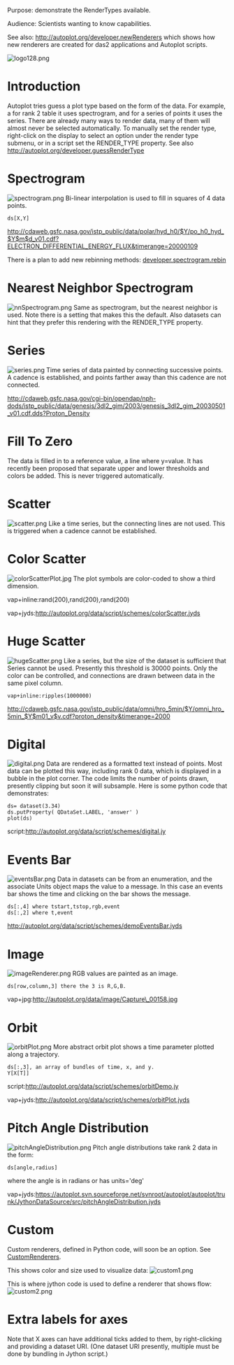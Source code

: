 Purpose: demonstrate the RenderTypes available.

Audience: Scientists wanting to know capabilities.

See also: <http://autoplot.org/developer.newRenderers> which shows how
new renderers are created for das2 applications and Autoplot scripts.

![logo128.png](logo128.png "logo128.png")

# Introduction

Autoplot tries guess a plot type based on the form of the data. For
example, a for rank 2 table it uses spectrogram, and for a series of
points it uses the series. There are already many ways to render data,
many of them will almost never be selected automatically. To manually
set the render type, right-click on the display to select an option
under the render type submenu, or in a script set the RENDER\_TYPE
property. See also <http://autoplot.org/developer.guessRenderType>

# Spectrogram

![spectrogram.png](spectrogram.png "spectrogram.png") Bi-linear
interpolation is used to fill in squares of 4 data points.

```
ds[X,Y]
```

<http://cdaweb.gsfc.nasa.gov/istp_public/data/polar/hyd_h0/$Y/po_h0_hyd_$Y$m$d_v01.cdf?ELECTRON_DIFFERENTIAL_ENERGY_FLUX&timerange=20000109>

There is a plan to add new rebinning methods:
[developer.spectrogram.rebin](developer.spectrogram.rebin.md "wikilink")

# Nearest Neighbor Spectrogram

![nnSpectrogram.png](nnSpectrogram.png "nnSpectrogram.png") Same as
spectrogram, but the nearest neighbor is used. Note there is a setting
that makes this the default. Also datasets can hint that they prefer
this rendering with the RENDER\_TYPE property.

# Series

![series.png](series.png "series.png") Time series of data painted by
connecting successive points. A cadence is established, and points
farther away than this cadence are not connected.

<http://cdaweb.gsfc.nasa.gov/cgi-bin/opendap/nph-dods/istp_public/data/genesis/3dl2_gim/2003/genesis_3dl2_gim_20030501_v01.cdf.dds?Proton_Density>

# Fill To Zero

The data is filled in to a reference value, a line where y=value. It has
recently been proposed that separate upper and lower thresholds and
colors be added. This is never triggered automatically.

# Scatter

![scatter.png](scatter.png "scatter.png") Like a time series, but the
connecting lines are not used. This is triggered when a cadence cannot
be established.

# Color Scatter

![colorScatterPlot.jpg](colorScatterPlot.jpg "colorScatterPlot.jpg") The
plot symbols are color-coded to show a third dimension.

vap+inline:rand(200),rand(200),rand(200)

vap+jyds:<http://autoplot.org/data/script/schemes/colorScatter.jyds>

# Huge Scatter

![hugeScatter.png](hugeScatter.png "hugeScatter.png") Like a series, but
the size of the dataset is sufficient that Series cannot be used.
Presently this threshold is 30000 points. Only the color can be
controlled, and connections are drawn between data in the same pixel
column.

```
vap+inline:ripples(1000000)
```

<http://cdaweb.gsfc.nasa.gov/istp_public/data/omni/hro_5min/$Y/omni_hro_5min_$Y$m01_v$v.cdf?proton_density&timerange=2000>

# Digital

![digital.png](digital.png "digital.png") Data are rendered as a
formatted text instead of points. Most data can be plotted this way,
including rank 0 data, which is displayed in a bubble in the plot
corner. The code limits the number of points drawn, presently clipping
but soon it will subsample. Here is some python code that demonstrates:

```
ds= dataset(3.34)
ds.putProperty( QDataSet.LABEL, 'answer' )
plot(ds)
```

script:<http://autoplot.org/data/script/schemes/digital.jy>

# Events Bar

![eventsBar.png](eventsBar.png "eventsBar.png") Data in datasets can be
from an enumeration, and the associate Units object maps the value to a
message. In this case an events bar shows the time and clicking on the
bar shows the message.

```
ds[:,4] where tstart,tstop,rgb,event
ds[:,2] where t,event
```

<http://autoplot.org/data/script/schemes/demoEventsBar.jyds>

# Image

![imageRenderer.png](imageRenderer.png "imageRenderer.png") RGB values
are painted as an image.

```
ds[row,column,3] there the 3 is R,G,B.
```

vap+jpg:http://autoplot.org/data/image/Capture\_00158.jpg

# Orbit

![orbitPlot.png](orbitPlot.png "orbitPlot.png") More abstract orbit plot
shows a time parameter plotted along a trajectory.

```
ds[:,3], an array of bundles of time, x, and y.
Y[X[T]]
```

script:<http://autoplot.org/data/script/schemes/orbitDemo.jy>

vap+jyds:<http://autoplot.org/data/script/schemes/orbitPlot.jyds>

# Pitch Angle Distribution

![pitchAngleDistribution.png](pitchAngleDistribution.png
"pitchAngleDistribution.png") Pitch angle distributions take rank 2 data
in the form:

```
ds[angle,radius]
```

where the angle is in radians or has units='deg'

vap+jyds:<https://autoplot.svn.sourceforge.net/svnroot/autoplot/autoplot/trunk/JythonDataSource/src/pitchAngleDistribution.jyds>

# Custom

Custom renderers, defined in Python code, will soon be an option. See
[CustomRenderers](CustomRenderers.md "wikilink").

This shows color and size used to visualize data:
![custom1.png](custom1.png "custom1.png")

This is where jython code is used to define a renderer that shows flow:
![custom2.png](custom2.png "custom2.png")

# Extra labels for axes

Note that X axes can have additional ticks added to them, by
right-clicking and providing a dataset URI. (One dataset URI presently,
multiple must be done by bundling in Jython script.)

